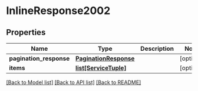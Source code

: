 # InlineResponse2002

## Properties
Name | Type | Description | Notes
------------ | ------------- | ------------- | -------------
**pagination_response** | [**PaginationResponse**](PaginationResponse.md) |  | [optional] 
**items** | [**list[ServiceTuple]**](ServiceTuple.md) |  | [optional] 

[[Back to Model list]](../README.md#documentation-for-models) [[Back to API list]](../README.md#documentation-for-api-endpoints) [[Back to README]](../README.md)

